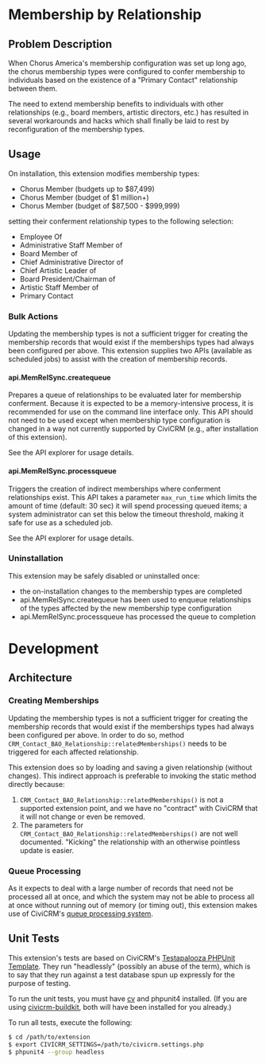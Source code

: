 # Membership by Relationship

## Problem Description

When Chorus America's membership configuration was set up long ago, the chorus
membership types were configured to confer membership to individuals based on
the existence of a "Primary Contact" relationship between them.

The need to extend membership benefits to individuals with other relationships
(e.g., board members, artistic directors, etc.) has resulted in several
workarounds and hacks which shall finally be laid to rest by reconfiguration of
the membership types.

## Usage

On installation, this extension modifies membership types:

- Chorus Member (budgets up to $87,499)
- Chorus Member (budget of $1 million+)
- Chorus Member (budget of $87,500 - $999,999)

setting their conferment relationship types to the following selection:

- Employee Of
- Administrative Staff Member of
- Board Member of
- Chief Administrative Director of
- Chief Artistic Leader of
- Board President/Chairman of
- Artistic Staff Member of
- Primary Contact

### Bulk Actions

Updating the membership types is not a sufficient trigger for creating the
membership records that would exist if the memberships types had always been
configured per above. This extension supplies two APIs (available as scheduled
jobs) to assist with the creation of membership records.

#### api.MemRelSync.createqueue

Prepares a queue of relationships to be evaluated later for membership
conferment. Because it is expected to be a memory-intensive process, it is
recommended for use on the command line interface only. This API should not need
to be used except when membership type configuration is changed in a way not
currently supported by CiviCRM (e.g., after installation of this extension).

See the API explorer for usage details.

#### api.MemRelSync.processqueue

Triggers the creation of indirect memberships where conferment relationships
exist. This API takes a parameter `max_run_time` which limits the amount of time
(default: 30 sec) it will spend processing queued items; a system administrator
can set this below the timeout threshold, making it safe for use as a scheduled
job.

See the API explorer for usage details.

### Uninstallation

This extension may be safely disabled or uninstalled once:

- the on-installation changes to the membership types are completed
- api.MemRelSync.createqueue has been used to enqueue relationships of the types
  affected by the new membership type configuration
- api.MemRelSync.processqueue has processed the queue to completion

# Development

## Architecture

### Creating Memberships

Updating the membership types is not a sufficient trigger for creating the
membership records that would exist if the memberships types had always been
configured per above. In order to do so, method
`CRM_Contact_BAO_Relationship::relatedMemberships()` needs to be triggered
for each affected relationship.

This extension does so by loading and saving a given relationship (without
changes). This indirect approach is preferable to invoking the static method
directly because:

1. `CRM_Contact_BAO_Relationship::relatedMemberships()` is not a supported
   extension point, and we have no "contract" with CiviCRM that it will not
   change or even be removed.
2. The parameters for `CRM_Contact_BAO_Relationship::relatedMemberships()` are
   not well documented. "Kicking" the relationship with an otherwise
   pointless update is easier.

### Queue Processing

As it expects to deal with a large number of records that need not be processed
all at once, and which the system may not be able to process all at once without
running out of memory (or timing out), this extension makes use of CiviCRM's
[queue processing system](https://wiki.civicrm.org/confluence/display/CRMDOC/Howto+use+the+Queue+mechanism+in+your+extension).

## Unit Tests
This extension's tests are based on CiviCRM's [Testapalooza PHPUnit
Template](https://github.com/civicrm/org.civicrm.testapalooza/tree/phpunit).
They run "headlessly" (possibly an abuse of the term), which is to say that they
run against a test database spun up expressly for the purpose of testing.

To run the unit tests, you must have [cv](https://github.com/civicrm/cv) and
phpunit4 installed. (If you are using
[civicrm-buildkit](https://github.com/civicrm/civicrm-buildkit), both will have
been installed for you already.)

To run all tests, execute the following:

```bash
$ cd /path/to/extension
$ export CIVICRM_SETTINGS=/path/to/civicrm.settings.php
$ phpunit4 --group headless
```